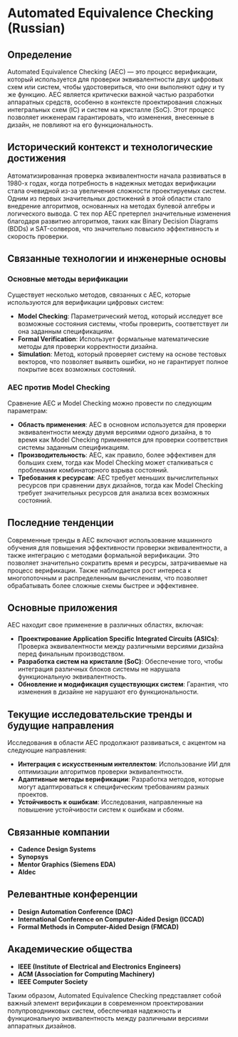 # Automated Equivalence Checking (Russian)

## Определение

Automated Equivalence Checking (AEC) — это процесс верификации, который используется для проверки эквивалентности двух цифровых схем или систем, чтобы удостовериться, что они выполняют одну и ту же функцию. AEC является критически важной частью разработки аппаратных средств, особенно в контексте проектирования сложных интегральных схем (IC) и систем на кристалле (SoC). Этот процесс позволяет инженерам гарантировать, что изменения, внесенные в дизайн, не повлияют на его функциональность.

## Исторический контекст и технологические достижения

Автоматизированная проверка эквивалентности начала развиваться в 1980-х годах, когда потребность в надежных методах верификации стала очевидной из-за увеличения сложности проектируемых систем. Одним из первых значительных достижений в этой области стало внедрение алгоритмов, основанных на методах булевой алгебры и логического вывода. С тех пор AEC претерпел значительные изменения благодаря развитию алгоритмов, таких как Binary Decision Diagrams (BDDs) и SAT-солверов, что значительно повысило эффективность и скорость проверки.

## Связанные технологии и инженерные основы

### Основные методы верификации

Существует несколько методов, связанных с AEC, которые используются для верификации цифровых систем:

- **Model Checking**: Параметрический метод, который исследует все возможные состояния системы, чтобы проверить, соответствует ли она заданным спецификациям.
- **Formal Verification**: Использует формальные математические методы для проверки корректности дизайна.
- **Simulation**: Метод, который проверяет систему на основе тестовых векторов, что позволяет выявить ошибки, но не гарантирует полное покрытие всех возможных состояний.

### AEC против Model Checking

Сравнение AEC и Model Checking можно провести по следующим параметрам:

- **Область применения**: AEC в основном используется для проверки эквивалентности между двумя версиями одного дизайна, в то время как Model Checking применяется для проверки соответствия системы заданным спецификациям.
- **Производительность**: AEC, как правило, более эффективен для больших схем, тогда как Model Checking может сталкиваться с проблемами комбинаторного взрыва состояний.
- **Требования к ресурсам**: AEC требует меньших вычислительных ресурсов при сравнении двух дизайнов, тогда как Model Checking требует значительных ресурсов для анализа всех возможных состояний.

## Последние тенденции

Современные тренды в AEC включают использование машинного обучения для повышения эффективности проверки эквивалентности, а также интеграцию с методами формальной верификации. Это позволяет значительно сократить время и ресурсы, затрачиваемые на процесс верификации. Также наблюдается рост интереса к многопоточным и распределенным вычислениям, что позволяет обрабатывать более сложные схемы быстрее и эффективнее.

## Основные приложения

AEC находит свое применение в различных областях, включая:

- **Проектирование Application Specific Integrated Circuits (ASICs)**: Проверка эквивалентности между различными версиями дизайна перед финальным производством.
- **Разработка систем на кристалле (SoC)**: Обеспечение того, чтобы интеграция различных блоков системы не нарушала функциональную эквивалентность.
- **Обновление и модификация существующих систем**: Гарантия, что изменения в дизайне не нарушают его функциональности.

## Текущие исследовательские тренды и будущие направления

Исследования в области AEC продолжают развиваться, с акцентом на следующие направления:

- **Интеграция с искусственным интеллектом**: Использование ИИ для оптимизации алгоритмов проверки эквивалентности.
- **Адаптивные методы верификации**: Разработка методов, которые могут адаптироваться к специфическим требованиям разных проектов.
- **Устойчивость к ошибкам**: Исследования, направленные на повышение устойчивости систем к ошибкам и сбоям.

## Связанные компании

- **Cadence Design Systems**
- **Synopsys**
- **Mentor Graphics (Siemens EDA)**
- **Aldec**

## Релевантные конференции

- **Design Automation Conference (DAC)**
- **International Conference on Computer-Aided Design (ICCAD)**
- **Formal Methods in Computer-Aided Design (FMCAD)**

## Академические общества

- **IEEE (Institute of Electrical and Electronics Engineers)**
- **ACM (Association for Computing Machinery)**
- **IEEE Computer Society**

Таким образом, Automated Equivalence Checking представляет собой важный элемент верификации в современном проектировании полупроводниковых систем, обеспечивая надежность и функциональную эквивалентность между различными версиями аппаратных дизайнов.